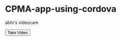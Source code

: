 # CPMA-app-using-cordova

abhi's videocam

<!DOCTYPE html>
<html>
    <head>
        <meta charset="utf-8">
        <meta http-equiv="X-UA-Compatible" content="IE=edge,chrome=1">
        <title></title>
        <meta name="description" content="">
        <meta name="viewport" content="width=device-width">
        <link rel="stylesheet" type="text/css" href="css/index.css" />
    </head>
    <body>
        <button id="takeVideo">Take Video</button>
        <div id="videoArea"></div>
        <script src="cordova.js"></script>    
    <script src="js/index.js"></script>
    </body>
</html>
